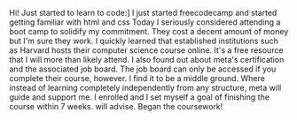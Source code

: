 Hi! Just started to learn to code:]
I just started freecodecamp and started getting familiar with html and css
Today I seriously considered attending a boot camp to solidify my commitment. They cost a decent amount of money but I'm sure they work. I quickly learned that established institutions such as Harvard hosts their computer science course online. It's a free resource that I will more than likely attend. I also found out about meta's certification and the associated job board. The job board can only be accessed if you complete their course, however. I find it to be a middle ground. Where instead of learning completely independently from any structure, meta will guide and support me. I enrolled and I set myself a goal of finishing the course within 7 weeks. will advise.
Began the coursework!

